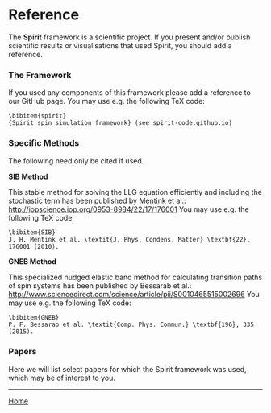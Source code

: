 # Reference

The **Spirit** framework is a scientific project.
If you present and/or publish scientific results or
visualisations that used Spirit, you should add a reference.


### The Framework

If you used any components of this framework please add a
reference to our GitHub page.
You may use e.g. the following TeX code:
    
    \bibitem{spirit}
    {Spirit spin simulation framework} (see spirit-code.github.io)


### Specific Methods

The following need only be cited if used.

**SIB Method**

This stable method for solving the LLG equation efficiently and
including the stochastic term has been published by Mentink et al.: 
http://iopscience.iop.org/0953-8984/22/17/176001
You may use e.g. the following TeX code:

    \bibitem{SIB}
    J. H. Mentink et al. \textit{J. Phys. Condens. Matter} \textbf{22}, 176001 (2010).


**GNEB Method**

This specialized nudged elastic band method for calculating transition
paths of spin systems has been published by Bessarab et al.:
http://www.sciencedirect.com/science/article/pii/S0010465515002696
You may use e.g. the following TeX code:

    \bibitem{GNEB}
    P. F. Bessarab et al. \textit{Comp. Phys. Commun.} \textbf{196}, 335 (2015).


### Papers

Here we will list select papers for which the Spirit framework was
used, which may be of interest to you.



---

[Home](Readme.md)
